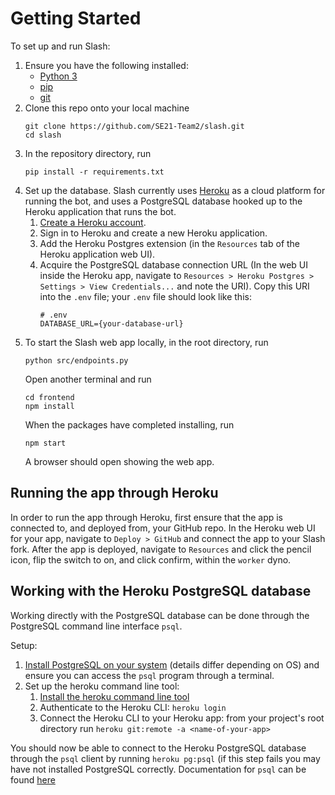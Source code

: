 # Getting Started
To set up and run Slash:
1. Ensure you have the following installed:
    * [Python 3](https://www.python.org/downloads/) 
    * [pip](https://pip.pypa.io/en/stable/installation/)
    * [git](https://git-scm.com/)
2. Clone this repo onto your local machine
    ```
    git clone https://github.com/SE21-Team2/slash.git
    cd slash
    ```
3. In the repository directory, run
    ```
    pip install -r requirements.txt
    ```
4. Set up the database. Slash currently uses [Heroku](https://www.heroku.com/) as a cloud platform for running the bot, and uses a PostgreSQL database hooked up to the Heroku application that runs the bot.
   1. [Create a Heroku account](https://signup.heroku.com/login).
   2. Sign in to Heroku and create a new Heroku application.
   3. Add the Heroku Postgres extension (in the `Resources` tab of the Heroku application web UI).
   4. Acquire the PostgreSQL database connection URL (In the web UI inside the Heroku app, navigate to `Resources > Heroku Postgres > Settings > View Credentials...` and note the URI). Copy this URI into the `.env` file; your `.env` file should look like this: 
      ```
      # .env
      DATABASE_URL={your-database-url}
      ```
5. To start the Slash web app locally, in the root directory, run
    ```
    python src/endpoints.py
    ```
   Open another terminal and run
    ```
    cd frontend
    npm install
    ```
   When the packages have completed installing, run
    ```
    npm start
    ```
   A browser should open showing the web app.

## Running the app through Heroku

In order to run the app through Heroku, first ensure that the app is connected to, and deployed from, your GitHub repo. In the Heroku web UI for your app, navigate to `Deploy > GitHub` and connect the app to your Slash fork. After the app is deployed, navigate to `Resources` and click the pencil icon, flip the switch to on, and click confirm, within the `worker` dyno.

## Working with the Heroku PostgreSQL database
Working directly with the PostgreSQL database can be done through the PostgreSQL command line interface `psql`.

Setup:
1. [Install PostgreSQL on your system](https://www.postgresql.org/download/) (details differ depending on OS) and ensure you can access the `psql` program through a terminal.
2. Set up the heroku command line tool:
   1. [Install the heroku command line tool](https://devcenter.heroku.com/articles/heroku-cli)
   2. Authenticate to the Heroku CLI: `heroku login`
   3. Connect the Heroku CLI to your Heroku app: from your project's root directory run `heroku git:remote -a <name-of-your-app>`

You should now be able to connect to the Heroku PostgreSQL database through the `psql` client by running `heroku pg:psql` (if this step fails you may have not installed PostgreSQL correctly. Documentation for `psql` can be found [here](https://www.postgresql.org/docs/13/app-psql.html)
